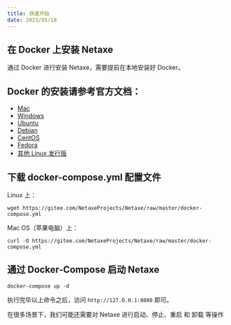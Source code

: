 ```yaml
---
title: 快速开始
date: 2023/05/18
---
```

## 在 Docker 上安装 Netaxe

通过 Docker 进行安装 Netaxe，需要提前在本地安装好 Docker。

## Docker 的安装请参考官方文档：


* [Mac](https://docs.docker.com/docker-for-mac/install)
* [Windows](https://docs.docker.com/docker-for-windows/install)
* [Ubuntu](https://docs.docker.com/install/linux/docker-ce/ubuntu)
* [Debian](https://docs.docker.com/install/linux/docker-ce/debian)
* [CentOS](https://docs.docker.com/install/linux/docker-ce/centos)
* [Fedora](https://docs.docker.com/install/linux/docker-ce/fedora)
* [其他 Linux 发行版](https://docs.docker.com/install/linux/docker-ce/binaries)


## 下载 docker-compose.yml 配置文件

Linux 上：

```shell
wget https://gitee.com/NetaxeProjects/Netaxe/raw/master/docker-compose.yml
```

 Mac OS（苹果电脑）上：

```shell
curl -O https://gitee.com/NetaxeProjects/Netaxe/raw/master/docker-compose.yml
```

## 通过 Docker-Compose 启动 Netaxe

```shell
docker-compose up -d
```

执行完毕以上命令之后，访问 `http://127.0.0.1:8080` 即可。

在很多场景下，我们可能还需要对 Netaxe 进行启动、停止、重启 和 卸载 等操作